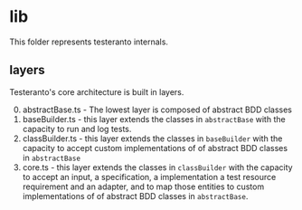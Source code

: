 # lib

This folder represents testeranto internals.

## layers

Testeranto's core architecture is built in layers.

0. abstractBase.ts - The lowest layer is composed of abstract BDD classes
1. baseBuilder.ts - this layer extends the classes in `abstractBase` with the capacity to run and log tests.
2. classBuilder.ts - this layer extends the classes in `baseBuilder` with the capacity to accept custom implementations of of abstract BDD classes in `abstractBase`
3. core.ts - this layer extends the classes in `classBuilder` with the capacity to accept an input, a specification, a implementation a test resource requirement and an adapter, and to map those entities to custom implementations of of abstract BDD classes in `abstractBase`.
